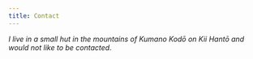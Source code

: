 ```yaml
---
title: Contact
---
```


*I live in a small hut in the mountains of Kumano Kodō on Kii Hantō and would not
like to be contacted.*
